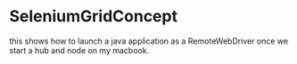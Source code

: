# SeleniumGridConcept
this shows how to launch a java application as a RemoteWebDriver once we start a hub and node on my macbook.

